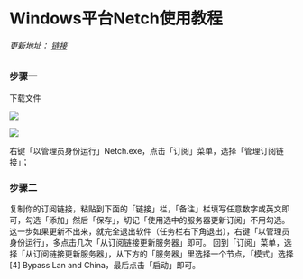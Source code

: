 # Windows平台Netch使用教程

###### 更新地址： [链接](https://github.com/netchx/Netch/releases)
### 步骤一  
下载文件

![](C:\Users\snake\Documents\GitHub\JiChicken\img\netch-01.jpg)

![](C:\Users\snake\Documents\GitHub\JiChicken\img\netch-02.jpg)

右键「以管理员身份运行」Netch.exe，点击「订阅」菜单，选择「管理订阅链接」；

### 步骤二  
复制你的订阅链接，粘贴到下面的「链接」栏，「备注」栏填写任意数字或英文即可，勾选「添加」然后「保存」，切记「使用选中的服务器更新订阅」不用勾选。这一步如果更新不出来，就完全退出软件（任务栏右下角退出），右键「以管理员身份运行」，多点击几次「从订阅链接更新服务器」即可。
回到「订阅」菜单，选择「从订阅链接更新服务器」，从下方的「服务器」里选择一个节点，「模式」选择[4] Bypass Lan and China，最后点击「启动」即可。
### 

